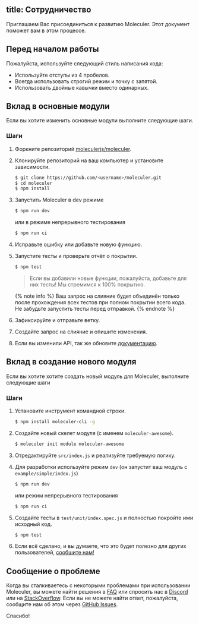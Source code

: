 title: Сотрудничество
---
Приглашаем Вас присоединиться к развитию Moleculer. Этот документ поможет вам в этом процессе.

## Перед началом работы

Пожалуйста, используйте следующий стиль написания кода:
- Используйте отступы из 4 пробелов.
- Всегда использовать строгий режим и точку с запятой.
- Использовать двойные кавычки вместо одинарных.

## Вклад в основные модули

Если вы хотите изменить основные модули выполните следующие шаги.

### Шаги

1. Форкните репозиторий [moleculerjs/moleculer](https://github.com/moleculerjs/moleculer).
2. Клонируйте репозиторий на ваш компьютер и установите зависимости.

    ```bash
    $ git clone https://github.com/<username>/moleculer.git
    $ cd moleculer
    $ npm install
    ```

3. Запустить Moleculer в dev режиме

    ```bash
    $ npm run dev
    ```

    или в режиме непрерывного тестирования

    ```bash
    $ npm run ci
    ```

4. Исправьте ошибку или добавьте новую функцию.
5. Запустите тесты и проверьте отчёт о покрытии.

    ```bash
    $ npm test
    ```

    > Если вы добавили новые функции, пожалуйста, добавьте для них тесты! Мы стремимся к 100% покрытию.

    {% note info %}
    Ваш запрос на слияние будет объединён только после прохождения всех тестов при полном покрытии всего кода. Не забудьте запустить тесты перед отправкой.
    {% endnote %}

6. Зафиксируйте и отправьте ветку.

7. Создайте запрос на слияние и опишите изменения.

8. Если вы изменили API, так же обновите [документацию](https://github.com/moleculerjs/site).

## Вклад в создание нового модуля

Если вы хотите хотите создать новый модуль для Moleculer, выполните следующие шаги

### Шаги

1. Установите инструмент командной строки.
    ```bash
    $ npm install moleculer-cli -g
    ```

2. Создайте новый скелет модуля (с именем `moleculer-awesome`).
    ```bash
    $ moleculer init module moleculer-awesome
    ```

3. Отредактируйте `src/index.js` и реализуйте требуемую логику.

4. Для разработки используйте режим `dev` (он запустит ваш модуль с `example/simple/index.js`)

    ```bash
    $ npm run dev
    ```

    или режим непрерывного тестирования

    ```bash
    $ npm run ci
    ```

5. Создайте тесты в `test/unit/index.spec.js` и полностью покройте ими исходный код.

    ```bash
    $ npm test
    ```

6. Если всё сделано, и вы думаете, что это будет полезно для других пользователей, [сообщите нам!](https://github.com/moleculerjs/moleculer/issues)

## Сообщение о проблеме

Когда вы сталкиваетесь с некоторыми проблемами при использовании Moleculer, вы можете найти решения в [FAQ](faq.html) или спросить нас в [Discord](https://discord.gg/TSEcDRP) или на [StackOverflow](https://stackoverflow.com/questions/tagged/moleculer). Если вы не можете найти ответ, пожалуйста, сообщите нам об этом через [GitHub Issues](https://github.com/moleculerjs/moleculer/issues).

Спасибо!

